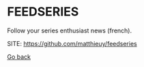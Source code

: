 # FEEDSERIES
 
 Follow your series enthusiast news (french).
 
 SITE: https://github.com/matthieuy/feedseries

 [Go back](https://portable-linux-apps.github.io/apps.html)
